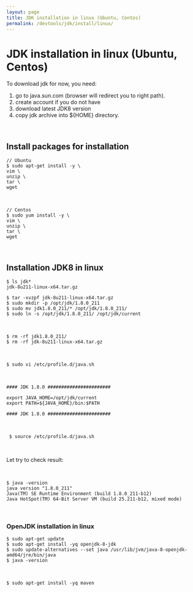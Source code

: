 ```yaml
---
layout: page
title: JDK installation in linux (Ubuntu, Centos)
permalink: /devtools/jdk/install/linux/
---
```



# JDK installation in linux (Ubuntu, Centos)


To download jdk for now, you need:

1) go to java.sun.com (browser will redirect you to right path). 
2) create account if you do not have
3) download latest JDK8 version
4) copy jdk archive into ${HOME} directory.


<br/>

## Install packages for installation

<!--

# sed -i "s/.*PasswordAuthentication.*/PasswordAuthentication yes/g" /etc/ssh/sshd_config
# service sshd reload

-->

    // Ubuntu
    $ sudo apt-get install -y \
    vim \
    unzip \
    tar \
    wget

<br/>

    // Centos
    $ sudo yum install -y \
    vim \
    unzip \
    tar \
    wget

<br/>

## Installation JDK8 in linux

    $ ls jdk*
    jdk-8u211-linux-x64.tar.gz

    $ tar -xvzpf jdk-8u211-linux-x64.tar.gz
    $ sudo mkdir -p /opt/jdk/1.8.0_211
    $ sudo mv jdk1.8.0_211/* /opt/jdk/1.8.0_211/
    $ sudo ln -s /opt/jdk/1.8.0_211/ /opt/jdk/current

<br/>

    $ rm -rf jdk1.8.0_211/
    $ rm -rf jdk-8u211-linux-x64.tar.gz

<br/>

    $ sudo vi /etc/profile.d/java.sh


<br/>

```
#### JDK 1.8.0 #######################

export JAVA_HOME=/opt/jdk/current
export PATH=${JAVA_HOME}/bin:$PATH

#### JDK 1.8.0 #######################
```

<br/>

     $ source /etc/profile.d/java.sh

<br/>

Let try to check result:

<br/>

    $ java -version
    java version "1.8.0_211"
    Java(TM) SE Runtime Environment (build 1.8.0_211-b12)
    Java HotSpot(TM) 64-Bit Server VM (build 25.211-b12, mixed mode)



<br/>

### OpenJDK installation in linux

    $ sudo apt-get update
    $ sudo apt-get install -yq openjdk-8-jdk
    $ sudo update-alternatives --set java /usr/lib/jvm/java-8-openjdk-amd64/jre/bin/java
    $ java -version

<br/>

    $ sudo apt-get install -yq maven